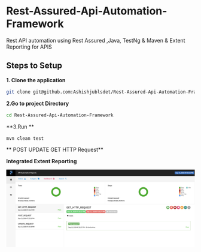 # Rest-Assured-Api-Automation-Framework
Rest API automation using Rest Assured ,Java, TestNg &amp; Maven & Extent Reporting for APIS


## Steps to Setup

**1. Clone the application**
```bash
git clone git@github.com:Ashishjublsdet/Rest-Assured-Api-Automation-Framework.git 
```
**2.Go to project Directory**
```bash
cd Rest-Assured-Api-Automation-Framework
```
**3.Run **
```bash
mvn clean test
```
** POST UPDATE GET HTTP Request**


**Integrated Extent Reporting**

![](Screenshot/Report.png)
